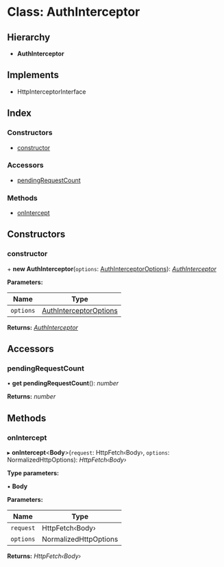 # Class: AuthInterceptor

## Hierarchy

* **AuthInterceptor**

## Implements

* HttpInterceptorInterface

## Index

### Constructors

* [constructor](authinterceptor.md#constructor)

### Accessors

* [pendingRequestCount](authinterceptor.md#pendingrequestcount)

### Methods

* [onIntercept](authinterceptor.md#onintercept)

## Constructors

###  constructor

\+ **new AuthInterceptor**(`options`: [AuthInterceptorOptions](../interfaces/authinterceptoroptions.md)): *[AuthInterceptor](authinterceptor.md)*

**Parameters:**

Name | Type |
------ | ------ |
`options` | [AuthInterceptorOptions](../interfaces/authinterceptoroptions.md) |

**Returns:** *[AuthInterceptor](authinterceptor.md)*

## Accessors

###  pendingRequestCount

• **get pendingRequestCount**(): *number*

**Returns:** *number*

## Methods

###  onIntercept

▸ **onIntercept**<**Body**>(`request`: HttpFetch‹Body›, `options`: NormalizedHttpOptions): *HttpFetch‹Body›*

**Type parameters:**

▪ **Body**

**Parameters:**

Name | Type |
------ | ------ |
`request` | HttpFetch‹Body› |
`options` | NormalizedHttpOptions |

**Returns:** *HttpFetch‹Body›*
